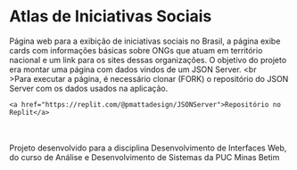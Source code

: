 # Atlas de Iniciativas Sociais
Página web para a exibição de iniciativas sociais no Brasil, a página exibe cards com informações básicas sobre ONGs que atuam em território nacional e um link para os sites dessas organizações. O objetivo do projeto era montar uma página com dados vindos de um JSON Server.
<br<br>>Para executar a página, é necessário clonar (FORK) o repositório do JSON Server com os dados usados na aplicação.<br>
```
<a href="https://replit.com/@pmattadesign/JSONServer">Repositório no Replit</a>
```
<br><br> Projeto desenvolvido para a disciplina Desenvolvimento de Interfaces Web, do curso de Análise e Desenvolvimento de Sistemas da PUC Minas Betim
